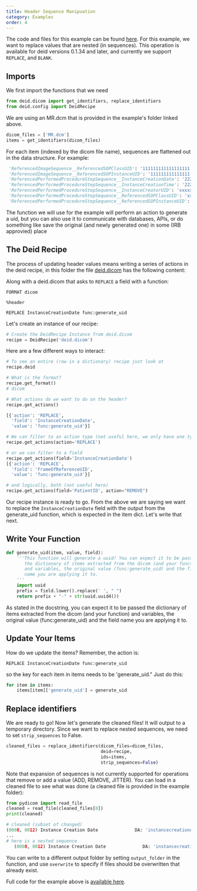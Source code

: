 ```yaml
---
title: Header Sequence Manipuation
category: Examples
order: 4
---
```


The code and files for this example can be found [here](https://github.com/pydicom/deid/tree/master/examples/dicom/header-manipulation/func-sequence-replace/). 
For this example, we want to replace values that are nested (in sequences).
This operation is available for deid versions 0.1.34 and later, and currently
we support `REPLACE`, and `BLANK`.

## Imports

We first import the functions that we need

```python
from deid.dicom import get_identifiers, replace_identifiers
from deid.config import DeidRecipe
```

We are using an MR.dcm that is provided in the example's folder linked above.


```python
dicom_files = ['MR.dcm']
items = get_identifiers(dicom_files)
```

For each item (indexed by the dicom file name), sequences 
are flattened out in the data structure. For example:

```python
 'ReferencedImageSequence__ReferencedSOPClassUID': '111111111111111111',
 'ReferencedImageSequence__ReferencedSOPInstanceUID': '111111111111111',
 'ReferencedPerformedProcedureStepSequence__InstanceCreationDate': '22222222',
 'ReferencedPerformedProcedureStepSequence__InstanceCreationTime': '22222222',
 'ReferencedPerformedProcedureStepSequence__InstanceCreatorUID': 'xxxxxxx',
 'ReferencedPerformedProcedureStepSequence__ReferencedSOPClassUID': 'xxxxxxxxxx',
 'ReferencedPerformedProcedureStepSequence__ReferencedSOPInstanceUID': 'xxxxxxxx',
```

The function we will use for the example will perform an action to generate a uid, 
but you can also use it to communicate with databases, APIs, or do something like 
save the original (and newly generated one) in some (IRB approvied) place

## The Deid Recipe

The process of updating header values means writing a series of actions
in the deid recipe, in this folder the file [deid.dicom](deid.dicom) has the
following content:

Along with a deid.dicom that asks to `REPLACE` a field with a function:

```
FORMAT dicom

%header

REPLACE InstanceCreationDate func:generate_uid
```

Let's create an instance of our recipe:

```python
# Create the DeidRecipe Instance from deid.dicom
recipe = DeidRecipe('deid.dicom')
```

Here are a few different ways to interact:

```python
# To see an entire (raw in a dictionary) recipe just look at
recipe.deid

# What is the format?
recipe.get_format()
# dicom

# What actions do we want to do on the header?
recipe.get_actions()

[{'action': 'REPLACE',
  'field': 'InstanceCreationDate',
  'value': 'func:generate_uid'}]

# We can filter to an action type (not useful here, we only have one type)
recipe.get_actions(action='REPLACE')

# or we can filter to a field
recipe.get_actions(field='InstanceCreationDate')
[{'action': 'REPLACE',
  'field': 'FrameOfReferenceUID',
  'value': 'func:generate_uid'}]

# and logically, both (not useful here)
recipe.get_actions(field='PatientID', action="REMOVE")
```

Our recipe instance is ready to go. From the above we are saying we want to replace the 
`InstanceCreationDate` field with the output from the generate_uid function, 
which is expected in the item dict. Let's write that next.

## Write Your Function

```python
def generate_uid(item, value, field):
    '''This function will generate a uuid! You can expect it to be passed
       the dictionary of items extracted from the dicom (and your function)
       and variables, the original value (func:generate_uid) and the field
       name you are applying it to.
    '''
    import uuid
    prefix = field.lower().replace(' ', " ")
    return prefix + "-" + str(uuid.uuid4())

```

As stated in the docstring, you can expect it to be passed the dictionary of 
items extracted from the dicom (and your function) and variables, the 
original value (func:generate_uid) and the field name you are applying it to.

## Update Your Items

How do we update the items? Remember, the action is: 

```
REPLACE InstanceCreationDate func:generate_uid
```

so the key for each item in items needs to be 'generate_uid." Just do this:

```python
for item in items:
    items[item]['generate_uid'] = generate_uid
```

## Replace identifiers
We are ready to go! Now let's generate the cleaned files! It will output to a 
temporary directory. Since we want to replace nested sequences, we need to
set `strip_sequences` to False.


```python
cleaned_files = replace_identifiers(dicom_files=dicom_files,
                                    deid=recipe,
                                    ids=items,
                                    strip_sequences=False)
```

Note that expansion of sequences is not currently supported for operations
that remove or add a value (ADD, REMOVE, JITTER).
You can load in a cleaned file to see what was done (a cleaned file is provided
in the example folder):

```python
from pydicom import read_file
cleaned = read_file(cleaned_files[0])
print(cleaned)

# cleaned (subset of changed)
(0008, 0012) Instance Creation Date              DA: 'instancecreationdate-2ad6c7f6-2264-4f9d-a3f2-ead2cf438fe1'
...
# here is a nested sequence
   (0008, 0012) Instance Creation Date              DA: 'instancecreationdate-7fb93a26-b2fe-446a-8899-84ac7a1fc217'
```

You can write to a different output folder by setting `output_folder` in
the function, and use `overwrite` to specify if files should be overwritten
that already exist.

Full code for the
example above is [available here](https://github.com/pydicom/deid/tree/master/examples/dicom/header-manipulation/func-sequence-replace/).
